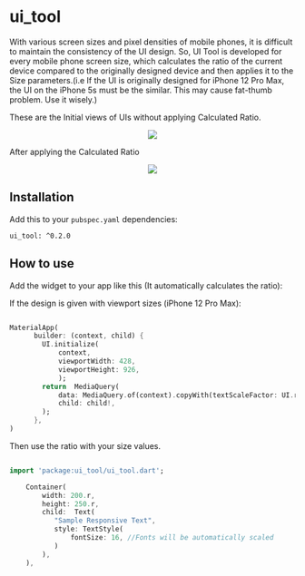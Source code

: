 # ui_tool

With various screen sizes and pixel densities of mobile phones, it is difficult to maintain the consistency of the UI design. So, UI Tool is developed for every mobile phone screen size, which calculates the ratio of the current device compared to the originally designed device and then applies it to the Size parameters.(i.e If the UI is originally designed for iPhone 12 Pro Max, the UI on the iPhone 5s must be the similar. This may cause fat-thumb problem. Use it wisely.)


These are the Initial views of UIs without applying Calculated Ratio.
<p align='center'>
    <img src="https://raw.githubusercontent.com/kasun-u/common/main/before.png" />
</p>

After applying the Calculated Ratio
<p align='center'>
    <img src="https://raw.githubusercontent.com/kasun-u/common/main/after.png" />
</p>


## Installation

Add this to your `pubspec.yaml` dependencies:

```
ui_tool: ^0.2.0
```

## How to use

Add the widget to your app like this (It automatically calculates the ratio):

If the design is given with viewport sizes (iPhone 12 Pro Max):

```dart

MaterialApp(
      builder: (context, child) {
        UI.initialize(
            context,
            viewportWidth: 428,
            viewportHeight: 926,
            );
        return  MediaQuery(
            data: MediaQuery.of(context).copyWith(textScaleFactor: UI.ratio),
            child: child!,
        );
      },
)

```


Then use the ratio with your size values.

```dart

import 'package:ui_tool/ui_tool.dart';

    Container(      
        width: 200.r,
        height: 250.r,
        child:  Text(
           "Sample Responsive Text",
           style: TextStyle(
               fontSize: 16, //Fonts will be automatically scaled
           )
        ),
    ),

```
